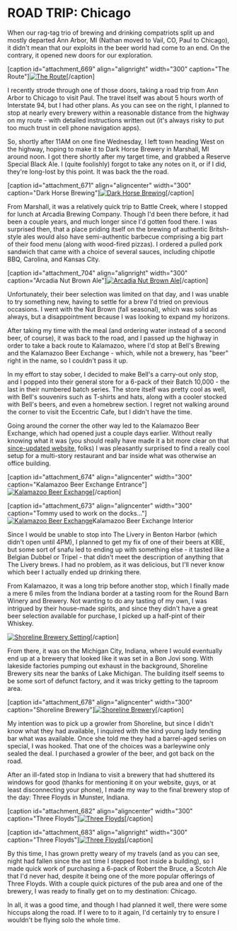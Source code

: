 ROAD TRIP: Chicago
==================

When our rag-tag trio of brewing and drinking compatriots split up and mostly departed Ann Arbor, MI (Nathan moved to Vail, CO, Paul to Chicago), it didn't mean that our exploits in the beer world had come to an end. On the contrary, it opened new doors for our exploration.

\[caption id="attachment\_669" align="alignright" width="300" caption="The Route"\][![The Route](http://www.yeastboundanddown.com/wp-content/uploads/2010/12/IMG_1633-300x200.jpg "The Route")](http://www.yeastboundanddown.com/wp-content/uploads/2010/12/IMG_1633.jpg)\[/caption\]

I recently strode through one of those doors, taking a road trip from Ann Arbor to Chicago to visit Paul. The travel itself was about 5 hours worth of Interstate 94, but I had other plans. As you can see on the right, I planned to stop at nearly every brewery within a reasonable distance from the highway on my route - with detailed instructions written out (it's always risky to put too much trust in cell phone navigation apps).

So, shortly after 11AM on one fine Wednesday, I left town heading West on the highway, hoping to make it to Dark Horse Brewery in Marshall, MI around noon. I got there shortly after my target time, and grabbed a Reserve Special Black Ale. I (quite foolishly) forgot to take any notes on it, or if I did, they're long-lost by this point. It was back the the road.

\[caption id="attachment\_671" align="aligncenter" width="300" caption="Dark Horse Brewing"\][![Dark Horse Brewing](http://www.yeastboundanddown.com/wp-content/uploads/2010/12/IMG_1637-300x200.jpg "Dark Horse Brewing")](http://www.yeastboundanddown.com/wp-content/uploads/2010/12/IMG_1637.jpg)\[/caption\]

From Marshall, it was a relatively quick trip to Battle Creek, where I stopped for lunch at Arcadia Brewing Company. Though I'd been there before, it had been a couple years, and much longer since I'd gotten food there. I was surprised then, that a place priding itself on the brewing of authentic Britsh-style ales would also have semi-authentic barbecue comprising a big part of their food menu (along with wood-fired pizzas). I ordered a pulled pork sandwich that came with a choice of several sauces, including chipotle BBQ, Carolina, and Kansas City.

\[caption id="attachment\_704" align="alignright" width="300" caption="Arcadia Nut Brown Ale"\][![Arcadia Nut Brown Ale](http://www.yeastboundanddown.com/wp-content/uploads/2011/01/IMG_20101201_131731-300x224.jpg "Arcadia Nut Brown Ale")](http://www.yeastboundanddown.com/wp-content/uploads/2011/01/IMG_20101201_131731.jpg)\[/caption\]

Unfortunately, their beer selection was limited on that day, and I was unable to try something new, having to settle for a brew I'd tried on previous occasions. I went with the Nut Brown (fall seasonal), which was solid as always, but a disappointment because I was looking to expand my horizons.

After taking my time with the meal (and ordering water instead of a second beer, of course), it was back to the road, and I passed up the highway in order to take a back route to Kalamazoo, where I'd stop at Bell's Brewing and the Kalamazoo Beer Exchange - which, while not a brewery, has "beer" right in the name, so I couldn't pass it up.

In my effort to stay sober, I decided to make Bell's a carry-out only stop, and I popped into their general store for a 6-pack of their Batch 10,000 - the last in their numbered batch series. The store itself was pretty cool as well, with Bell's souvenirs such as T-shirts and hats, along with a cooler stocked with Bell's beers, and even a homebrew section. I regret not walking around the corner to visit the Eccentric Cafe, but I didn't have the time.

Going around the corner the other way led to the Kalamazoo Beer Exchange, which had opened just a couple days earlier. Without really knowing what it was (you should really have made it a bit more clear on that [since-updated website](http://kalamazoobeerexchange.com/), folks) I was pleasantly surprised to find a really cool setup for a multi-story restaurant and bar inside what was otherwise an office building.

\[caption id="attachment\_674" align="aligncenter" width="300" caption="Kalamazoo Beer Exchange Entrance"\][![Kalamazoo Beer Exchange](http://www.yeastboundanddown.com/wp-content/uploads/2010/12/IMG_1640-300x200.jpg "Kalamazoo Beer Exchange")](http://www.yeastboundanddown.com/wp-content/uploads/2010/12/IMG_1640.jpg)\[/caption\]

\[caption id="attachment\_673" align="aligncenter" width="300" caption="Tommy used to work on the docks..."\][![Kalamazoo Beer Exchange](http://www.yeastboundanddown.com/wp-content/uploads/2010/12/IMG_1639-300x200.jpg "Kalamazoo Beer Exchange")](http://www.yeastboundanddown.com/wp-content/uploads/2010/12/IMG_1639.jpg)Kalamazoo Beer Exchange Interior

Since I would be unable to stop into The Livery in Benton Harbor (which didn't open until 4PM), I planned to get my fix of one of their beers at KBE, but some sort of snafu led to ending up with something else - it tasted like a Belgian Dubbel or Tripel - that didn't meet the description of anything that The Livery brews. I had no problem, as it was delicious, but I'll never know which beer I actually ended up drinking there.

From Kalamazoo, it was a long trip before another stop, which I finally made a mere 6 miles from the Indiana border at a tasting room for the Round Barn Winery and Brewery. Not wanting to do any tasting of my own, I was intrigued by their house-made spirits, and since they didn't have a great beer selection available for purchase, I picked up a half-pint of their Whiskey.

[![Shoreline Brewery Setting](http://www.yeastboundanddown.com/wp-content/uploads/2010/12/IMG_1643-300x200.jpg "Shoreline Brewery Setting")](http://www.yeastboundanddown.com/wp-content/uploads/2010/12/IMG_1643.jpg)\[/caption\]

From there, it was on the Michigan City, Indiana, where I would eventually end up at a brewery that looked like it was set in a Bon Jovi song. With lakeside factories pumping out exhaust in the background, Shoreline Brewery sits near the banks of Lake Michigan. The building itself seems to be some sort of defunct factory, and it was tricky getting to the taproom area.

\[caption id="attachment\_678" align="aligncenter" width="300" caption="Shoreline Brewery"\][![Shoreline Brewery](http://www.yeastboundanddown.com/wp-content/uploads/2010/12/IMG_1644-300x200.jpg "Shoreline Brewery")](http://www.yeastboundanddown.com/wp-content/uploads/2010/12/IMG_1644.jpg)\[/caption\]

My intention was to pick up a growler from Shoreline, but since I didn't know what they had available, I inquired with the kind young lady tending bar what was available. Once she told me they had a barrel-aged series on special, I was hooked. That one of the choices was a barleywine only sealed the deal. I purchased a growler of the beer, and got back on the road.

After an ill-fated stop in Indiana to visit a brewery that had shuttered its windows for good (thanks for mentioning it on your website, guys, or at least disconnecting your phone), I made my way to the final brewery stop of the day: Three Floyds in Munster, Indiana.

\[caption id="attachment\_682" align="aligncenter" width="300" caption="Three Floyds"\][![Three Floyds](http://www.yeastboundanddown.com/wp-content/uploads/2010/12/IMG_1648-300x200.jpg "Three Floyds")](http://www.yeastboundanddown.com/wp-content/uploads/2010/12/IMG_1648.jpg)\[/caption\]

\[caption id="attachment\_683" align="alignright" width="300" caption="Three Floyds"\][![Three Floyds](http://www.yeastboundanddown.com/wp-content/uploads/2010/12/IMG_1649-300x200.jpg "Three Floyds")](http://www.yeastboundanddown.com/wp-content/uploads/2010/12/IMG_1649.jpg)\[/caption\]

By this time, I has grown pretty weary of my travels (and as you can see, night had fallen since the ast time I stepped foot inside a building), so I made quick work of purchasing a 6-pack of Robert the Bruce, a Scotch Ale that I'd never had, despite it being one of the more popular offerings of Three Floyds. With a couple quick pictures of the pub area and one of the brewery, I was ready to finally get on to my destination: Chicago.

In all, it was a good time, and though I had planned it well, there were some hiccups along the road. If I were to to it again, I'd certainly try to ensure I wouldn't be flying solo the whole time.